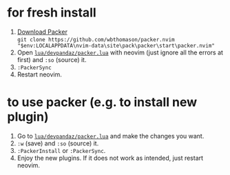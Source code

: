 # for fresh install

1. [Download Packer](https://github.com/wbthomason/packer.nvim#quickstart)
   \
   `git clone https://github.com/wbthomason/packer.nvim "$env:LOCALAPPDATA\nvim-data\site\pack\packer\start\packer.nvim"`
2. Open
   [`lua/devpandaz/packer.lua`](https://github.com/devpandaz/nvim/blob/main/lua/devpandaz/packer.lua)
   with neovim (just ignore all the errors at first) and `:so` (source) it.
3. `:PackerSync`
4. Restart neovim.

# to use packer (e.g. to install new plugin)

1. Go to
   [`lua/devpandaz/packer.lua`](https://github.com/devpandaz/nvim/blob/main/lua/devpandaz/packer.lua)
   and make the changes you want.
2. `:w` (save) and `:so` (source) it.
3. `:PackerInstall` or `:PackerSync`.
4. Enjoy the new plugins. If it does not work as intended, just restart neovim.
